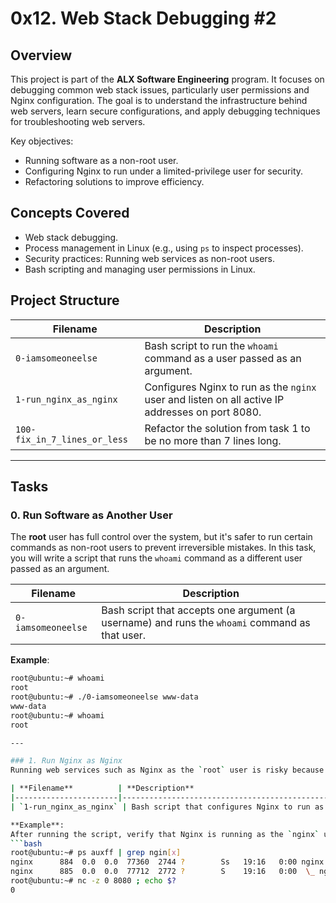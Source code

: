 # 0x12. Web Stack Debugging #2

## Overview
This project is part of the **ALX Software Engineering** program. It focuses on debugging common web stack issues, particularly user permissions and Nginx configuration. The goal is to understand the infrastructure behind web servers, learn secure configurations, and apply debugging techniques for troubleshooting web servers.

Key objectives:
- Running software as a non-root user.
- Configuring Nginx to run under a limited-privilege user for security.
- Refactoring solutions to improve efficiency.

## Concepts Covered
- Web stack debugging.
- Process management in Linux (e.g., using `ps` to inspect processes).
- Security practices: Running web services as non-root users.
- Bash scripting and managing user permissions in Linux.

## Project Structure

| **Filename**                  | **Description**                                                                                     |
|-------------------------------|-----------------------------------------------------------------------------------------------------|
| `0-iamsomeoneelse`             | Bash script to run the `whoami` command as a user passed as an argument.                            |
| `1-run_nginx_as_nginx`         | Configures Nginx to run as the `nginx` user and listen on all active IP addresses on port 8080.     |
| `100-fix_in_7_lines_or_less`   | Refactor the solution from task 1 to be no more than 7 lines long.                                  |

---

## Tasks

### 0. Run Software as Another User
The **root** user has full control over the system, but it's safer to run certain commands as non-root users to prevent irreversible mistakes. In this task, you will write a script that runs the `whoami` command as a different user passed as an argument.

| **Filename**       | **Description**                                                                                     |
|--------------------|-----------------------------------------------------------------------------------------------------|
| `0-iamsomeoneelse`  | Bash script that accepts one argument (a username) and runs the `whoami` command as that user.      |

**Example**:
```bash
root@ubuntu:~# whoami
root
root@ubuntu:~# ./0-iamsomeoneelse www-data
www-data
root@ubuntu:~# whoami
root

---

### 1. Run Nginx as Nginx
Running web services such as Nginx as the `root` user is risky because it allows full control of the server. A better security practice is to run Nginx as a less-privileged user. In this task, you will configure Nginx to run as the `nginx` user and listen on all active IPs on port 8080.

| **Filename**          | **Description**                                                                                                      |
|-----------------------|----------------------------------------------------------------------------------------------------------------------|
| `1-run_nginx_as_nginx` | Bash script that configures Nginx to run as the `nginx` user and listen on port 8080 on all active IPs.               |

**Example**:
After running the script, verify that Nginx is running as the `nginx` user:
```bash
root@ubuntu:~# ps auxff | grep ngin[x]
nginx      884  0.0  0.0  77360  2744 ?        Ss   19:16   0:00 nginx: master process /usr/sbin/nginx
nginx      885  0.0  0.0  77712  2772 ?        S    19:16   0:00  \_ nginx: worker process
root@ubuntu:~# nc -z 0 8080 ; echo $?
0

